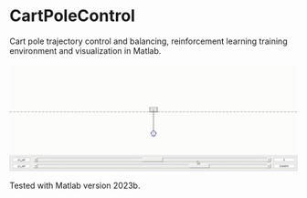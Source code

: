 # CartPoleControl
Cart pole trajectory control and balancing, reinforcement learning training environment and visualization in Matlab.

![](Misc/Swingup.gif)

Tested with Matlab version 2023b.
